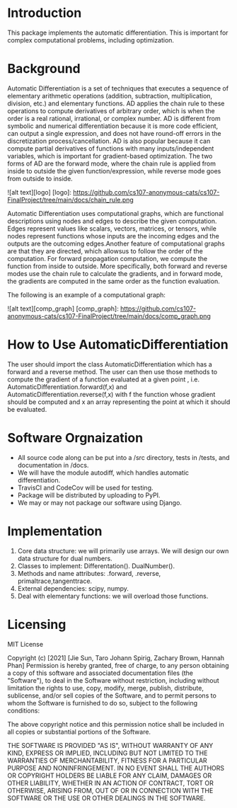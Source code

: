 # Introduction

This package implements the automatic differentiation. This is important for complex computational problems, including optimization. 

# Background

Automatic Differentiation is a set of techniques that executes a sequence of elementary arithmetic operations (addition, subtraction, multiplication, division, etc.) and elementary functions. AD applies the chain rule to these operations to compute derivatives of arbitrary order, which is when the order is a real rational, irrational, or complex number. AD is different from symbolic and numerical differentiation because it is more code efficient, can output a single expression, and does not have round-off errors in the discretization process/cancellation. AD is also popular because it can compute partial derivatives of functions with many inputs/independent variables, which is important for gradient-based optimization. The two forms of AD are the forward mode, where the chain rule is applied from inside to outside the given function/expression, while reverse mode goes from outside to inside.

![alt text][logo]
[logo]: https://github.com/cs107-anonymous-cats/cs107-FinalProject/tree/main/docs/chain_rule.png

Automatic Differentiation uses computational graphs, which are functional descriptions using nodes and edges to describe the given computation. Edges represent values like scalars, vectors, matrices, or tensors, while nodes represent functions whose inputs are the incoming edges and the outputs are the outcoming edges.Another feature of computational graphs are that they are directed, which allowsus to follow the order of the computation. For forward propagation computation, we compute the function from inside to outside. More specifically, both forward and reverse modes use the chain rule to calculate the gradients, and in forward mode, the gradients are computed in the same order as the function evaluation. 

The following is an example of a computational graph:

![alt text][comp_graph]
[comp_graph]: https://github.com/cs107-anonymous-cats/cs107-FinalProject/tree/main/docs/comp_graph.png


# How to Use AutomaticDifferentiation

The user should import the class AutomaticDifferentiation which has a forward and a reverse method. The user can then use those methods to compute the gradient of a function evaluated at a given point , i.e. AutomaticDifferentiation.forward(f,x) and AutomaticDifferentiation.reverse(f,x) with f the function whose gradient should be computed and x an array representing the point at which it should be evaluated.

# Software Orgnaization

- All source code along can be put into a /src directory, tests in /tests, and documentation 
in /docs. 
- We will have the module autodiff, which handles automatic differentiation.
- TravisCI and CodeCov will be used for testing.
- Package will be distributed by uploading to PyPI.
- We may or may not package our software using Django.

# Implementation

1. Core data structure: we will primarily use arrays. We will design our own data structure for dual numbers. 
2. Classes to implement: Differentation(). DualNumber().
3. Methods and name attributes: .forward, .reverse, primaltrace,tangenttrace. 
4. External dependencies: scipy, numpy.
5. Deal with elementary functions: we will overload those functions.

# Licensing

MIT License

Copyright (c) [2021] [Jie Sun, Taro Johann Spirig, Zachary Brown, Hannah Phan] 
Permission is hereby granted, free of charge, to any person obtaining a copy
of this software and associated documentation files (the "Software"), to deal
in the Software without restriction, including without limitation the rights
to use, copy, modify, merge, publish, distribute, sublicense, and/or sell
copies of the Software, and to permit persons to whom the Software is
furnished to do so, subject to the following conditions:

The above copyright notice and this permission notice shall be included in all
copies or substantial portions of the Software.

THE SOFTWARE IS PROVIDED "AS IS", WITHOUT WARRANTY OF ANY KIND, EXPRESS OR
IMPLIED, INCLUDING BUT NOT LIMITED TO THE WARRANTIES OF MERCHANTABILITY,
FITNESS FOR A PARTICULAR PURPOSE AND NONINFRINGEMENT. IN NO EVENT SHALL THE
AUTHORS OR COPYRIGHT HOLDERS BE LIABLE FOR ANY CLAIM, DAMAGES OR OTHER
LIABILITY, WHETHER IN AN ACTION OF CONTRACT, TORT OR OTHERWISE, ARISING FROM,
OUT OF OR IN CONNECTION WITH THE SOFTWARE OR THE USE OR OTHER DEALINGS IN THE
SOFTWARE.

